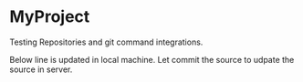 # MyProject
Testing Repositories and git command integrations.

Below line is updated in local machine. Let commit the source to udpate the source in server. 